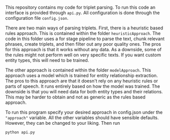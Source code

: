 This repository contains my code for triplet parsing.  To run this code an interface is provided through `api.py`.  All configuration is done through  the configuration file  `config.json`. 

There are two main ways of parsing triplets. First, there is a heuristic based rules approach. This is contained within the folder  `heuristicApproach`.  The code in this folder uses a for stage pipeline to parse the text, chunk relevant phrases, create triplets, and then filter out any poor quality ones. The pros for this approach is that it works without any data. As a downside,  some of the rules might not perform well on very specific texts. If you want custom entity types, this will need to be trained.

The other approach is contained within the folder `modelApproach`.  This approach uses a model which is trained for entity relationship extraction. The pros to this approach are that it doesn't rely on any heuristic rules or parts of speech. It runs entirely based on how the model was trained. The downside is that you will need data for both entity types and their relations. This may be harder to obtain and not as generic as the rules based approach.

To run this program specify your desired approach in config.json under the `"approach"` variable. All the other variables should have sensible defaults. However, they can be changed to your liking. Then run
```
python api.py
```